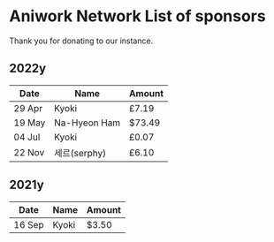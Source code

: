 # Aniwork Network List of sponsors
Thank you for donating to our instance.

## 2022y
| Date | Name | Amount |
|------|------|--------|
|29 Apr|Kyoki|£7.19|
|19 May|Na-Hyeon Ham|$73.49|
|04 Jul|Kyoki|£0.07|
|22 Nov|세르(serphy)|£6.10|

## 2021y
| Date | Name | Amount |
|------|------|--------|
|16 Sep|Kyoki|$3.50|

